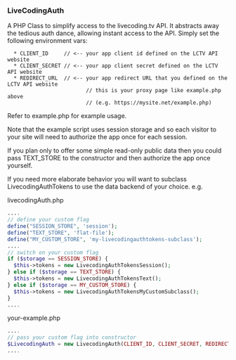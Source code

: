 ### LiveCodingAuth

A PHP Class to simplify access to the livecoding.tv API. It abstracts away the tedious auth dance, allowing instant access to the API. Simply set the following environment vars:
```
  * CLIENT_ID     // <-- your app client id defined on the LCTV API website
  * CLIENT_SECRET // <-- your app client secret defined on the LCTV API website
  * REDIRECT_URL  // <-- your app redirect URL that you defined on the LCTV API website
                         // this is your proxy page like example.php above
                         // (e.g. https://mysite.net/example.php)
```
Refer to example.php for example usage.

Note that the example script uses session storage and so each visitor to your site will need to authorize the app once for each session.

If you plan only to offer some simple read-only public data then you could pass TEXT_STORE to the constructor and then authorize the app once yourself.

If you need more elaborate behavior you will want to subclass LivecodingAuthTokens to use the data backend of your choice. e.g.

livecodingAuth.php
```php
....
// define your custom flag
define("SESSION_STORE", 'session');
define("TEXT_STORE", 'flat-file');
define("MY_CUSTOM_STORE", 'my-livecodingauthtokens-subclass');
....
// switch on your custom flag
if ($storage == SESSION_STORE) {
  $this->tokens = new LivecodingAuthTokensSession();
} else if ($storage == TEXT_STORE) {
  $this->tokens = new LivecodingAuthTokensText();
} else if ($storage == MY_CUSTOM_STORE) {
  $this->tokens = new LivecodingAuthTokensMyCustomSubclass();
}
....
```
your-example.php
```php
....
// pass your custom flag into constructor
$LivecodingAuth = new LivecodingAuth(CLIENT_ID, CLIENT_SECRET, REDIRECT_URL, READ_SCOPE, MY_CUSTOM_STORE);
....
```
